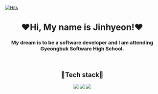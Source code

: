 [![Hits](https://hits.seeyoufarm.com/api/count/incr/badge.svg?url=https%3A%2F%2Fgithub.com%2FJinhyeonE07&count_bg=%23214488&title_bg=%231856CA&icon=github.svg&icon_color=%23E7E7E7&title=GitHub&edge_flat=false)](https://hits.seeyoufarm.com)
<h1 align="center">❤️Hi, My name is Jinhyeon!❤️</h1>
<p><h3  align="center">My dream is to be a software developer and I am attending Gyeongbuk Software High School.</h3></p>
<br>
<h2 align="center">🌈Tech stack🌈</h2>

<p align="center">
  
<img src="https://img.shields.io/badge/HTML5-FF4500?style=flat-square&logo=html5&logoColor=white">
<img src="https://img.shields.io/badge/CSS3-4169E1?style=flat-square&logo=CSS3&logoColor=white">
<img src="https://img.shields.io/badge/Javascript-ffb13b?style=flat-square&logo=javascript&logoColor=white">
</p>

